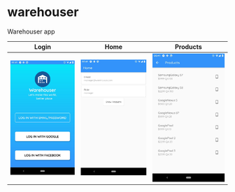 # warehouser

Warehouser app

| Login | Home | Products |
| --- | --- | --- |
| ![Login](screenshots/login.jpg) | ![Home](screenshots/home.jpg) | ![Products](screenshots/products.jpg) |

